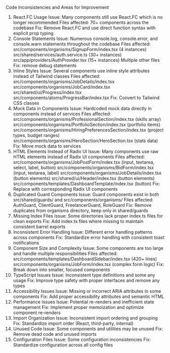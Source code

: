 Code Inconsistencies and Areas for Improvement

1. React.FC Usage
   Issue: Many components still use React.FC which is no longer recommended
   Files affected: 70+ components across the codebase
   Fix: Remove React.FC and use direct function syntax with explicit prop typing
2. Console Statements
   Issue: Numerous console.log, console.error, and console.warn statements throughout the codebase
   Files affected:
   src/components/organisms/SignupForm/index.tsx (4 instances)
   src/shared/services/auth.service.ts (30+ instances)
   src/app/providers/AuthProvider.tsx (15+ instances)
   Multiple other files
   Fix: remove debug statements
3. Inline Styles
   Issue: Several components use inline style attributes instead of Tailwind classes
   Files affected:
   src/components/organisms/JobDetails/index.tsx
   src/components/organisms/JobCard/index.tsx
   src/shared/ui/Progress/index.tsx
   src/components/atoms/ProgressBar/index.tsx
   Fix: Convert to Tailwind CSS classes
4. Mock Data in Components
   Issue: Hardcoded mock data directly in components instead of services
   Files affected:
   src/components/organisms/ProfessionalSection/index.tsx (skills array)
   src/components/organisms/PortfolioSection/index.tsx (portfolio items)
   src/components/organisms/HiringPreferencesSection/index.tsx (project types, budget ranges)
   src/components/organisms/HeroSection/HeroSection.tsx (stats data)
   Fix: Move mock data to services
5. HTML Elements Instead of Radix UI
   Issue: Many components use raw HTML elements instead of Radix UI components
   Files affected:
   src/components/organisms/JobPostForm/index.tsx (input, textarea, select, label, button)
   src/components/organisms/BidForm/index.tsx (input, textarea, label)
   src/components/organisms/JobDetails/index.tsx (button elements)
   src/shared/ui/Header/index.tsx (button elements)
   src/components/templates/DashboardTemplate/index.tsx (button)
   Fix: Replace with corresponding Radix UI components
6. Duplicated Guard Components
   Issue: Guard components exist in both src/shared/guards/ and src/components/organisms/
   Files affected: AuthGuard, ClientGuard, FreelancerGuard, RoleGuard
   Fix: Remove duplicates from organisms directory, keep only in shared/guards
7. Missing Index Files
   Issue: Some directories lack proper index.ts files for clean exports
   Fix: Add index.ts files where missing to maintain consistent barrel exports
8. Inconsistent Error Handling
   Issue: Different error handling patterns across components
   Fix: Standardize error handling with consistent toast notifications
9. Component Size and Complexity
   Issue: Some components are too large and handle multiple responsibilities
   Files affected:
   src/components/templates/DashboardSidebar/index.tsx (420+ lines)
   src/components/organisms/JobForm/index.tsx (complex form logic)
   Fix: Break down into smaller, focused components
10. TypeScript Issues
    Issue: Inconsistent type definitions and some any usage
    Fix: Improve type safety with proper interfaces and remove any types
11. Accessibility Issues
    Issue: Missing or incorrect ARIA attributes in some components
    Fix: Add proper accessibility attributes and semantic HTML
12. Performance Issues
    Issue: Potential re-renders and inefficient state management
    Fix: Implement proper memoization and optimize component re-renders
13. Import Organization
    Issue: Inconsistent import ordering and grouping
    Fix: Standardize import order (React, third-party, internal)
14. Unused Code
    Issue: Some components and utilities may be unused
    Fix: Remove dead code and unused imports
15. Configuration Files
    Issue: Some configuration inconsistencies
    Fix: Standardize configuration across all config files

